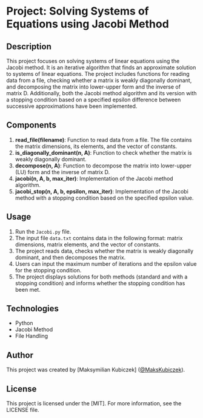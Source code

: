 # Project: Solving Systems of Equations using Jacobi Method

## Description

This project focuses on solving systems of linear equations using the Jacobi method. It is an iterative algorithm that finds an approximate solution to systems of linear equations. The project includes functions for reading data from a file, checking whether a matrix is weakly diagonally dominant, and decomposing the matrix into lower-upper form and the inverse of matrix D. Additionally, both the Jacobi method algorithm and its version with a stopping condition based on a specified epsilon difference between successive approximations have been implemented.

## Components

1. **read_file(filename)**: Function to read data from a file. The file contains the matrix dimensions, its elements, and the vector of constants.  
2. **is_diagonally_dominant(n, A)**: Function to check whether the matrix is weakly diagonally dominant.
3. **decompose(n, A)**: Function to decompose the matrix into lower-upper (LU) form and the inverse of matrix D.
4. **jacobi(n, A, b, max_iter)**: Implementation of the Jacobi method algorithm.
5. **jacobi_stop(n, A, b, epsilon, max_iter)**: Implementation of the Jacobi method with a stopping condition based on the specified epsilon value.

## Usage

1. Run the `Jacobi.py` file.
2. The input file `data.txt` contains data in the following format: matrix dimensions, matrix elements, and the vector of constants.
3. The project reads data, checks whether the matrix is weakly diagonally dominant, and then decomposes the matrix.
4. Users can input the maximum number of iterations and the epsilon value for the stopping condition.
5. The project displays solutions for both methods (standard and with a stopping condition) and informs whether the stopping condition has been met.

## Technologies

- Python
- Jacobi Method
- File Handling

## Author

This project was created by [Maksymilian Kubiczek] ([@MaksKubiczek](https://github.com/MaksKubiczek)).

## License

This project is licensed under the [MIT]. For more information, see the LICENSE file.
